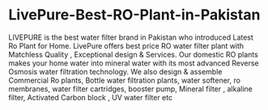 # LivePure-Best-RO-Plant-in-Pakistan
LIVEPURE is the best water filter brand in Pakistan who introduced Latest Ro Plant for Home. LivePure offers best price RO water filter plant with Matchless Quality , Exceptional design &amp; Services. Our domestic RO plants makes your home water into mineral water with its most advanced Reverse Osmosis water filtration technology. We also design &amp; assemble Commercial Ro plants, Bottle water filtration plants, water softener, ro membranes, water filter cartridges, booster pump, Mineral filter , alkaline filter, Activated Carbon block , UV water filter etc
